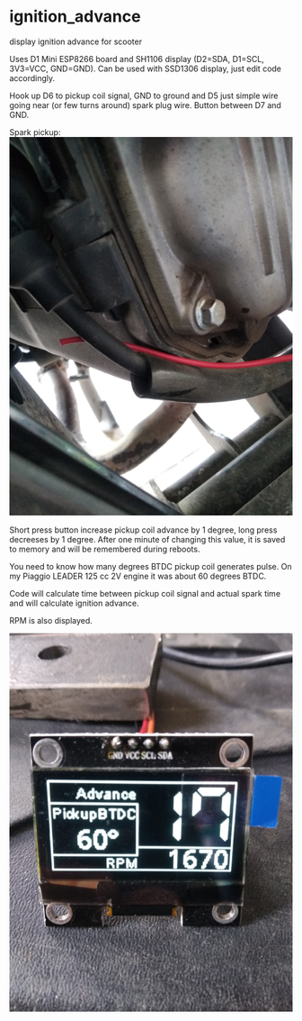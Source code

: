 # ignition_advance
display ignition advance for scooter

Uses D1 Mini ESP8266 board and SH1106 display (D2=SDA, D1=SCL, 3V3=VCC, GND=GND). Can be used with SSD1306 display, just edit code accordingly. 

Hook up D6 to pickup coil signal, GND to ground and D5 just simple wire going near (or few turns around) spark plug wire. Button between D7 and GND.

Spark pickup:
![img](https://raw.githubusercontent.com/rverzinkevicius/ignition_advance/master/spark_pickup.jpg)

Short press button increase pickup coil advance by 1 degree, long press decreeses by 1 degree. After one minute of changing this value, it is saved to memory and will be remembered during reboots.

You need to know how many degrees BTDC pickup coil generates pulse. On my Piaggio LEADER 125 cc 2V engine it was about 60 degrees BTDC.

Code will calculate time between pickup coil signal and actual spark time and will calculate ignition advance.

RPM is also displayed.

![img](at_idle.jpg)
